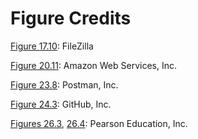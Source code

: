 # Figure Credits


[Figure 17.10](vol2_ch17.xhtml#ch17fig10): FileZilla

[Figure 20.11](vol2_ch20.xhtml#ch20fig11): Amazon Web Services, Inc.

[Figure 23.8](vol2_ch23.xhtml#ch23fig08): Postman, Inc.

[Figure 24.3](vol2_ch24.xhtml#ch24fig03): GitHub, Inc.

[Figures 26.3](vol2_ch26.xhtml#ch26fig03), [26.4](vol2_ch26.xhtml#ch26fig04): Pearson Education, Inc.